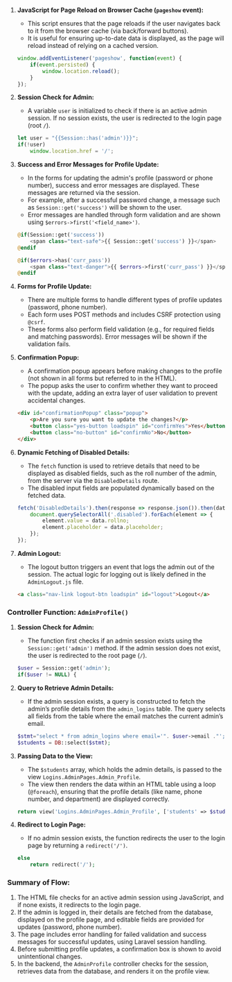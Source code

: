 1. **JavaScript for Page Reload on Browser Cache (`pageshow` event):**
   - This script ensures that the page reloads if the user navigates back to it from the browser cache (via back/forward buttons).
   - It is useful for ensuring up-to-date data is displayed, as the page will reload instead of relying on a cached version.

   ```js
   window.addEventListener('pageshow', function(event) {
       if(event.persisted) {
           window.location.reload();
       }
   });
   ```

2. **Session Check for Admin:**
   - A variable `user` is initialized to check if there is an active admin session. If no session exists, the user is redirected to the login page (root `/`).
   
   ```js
   let user = "{{Session::has('admin')}}";
   if(!user)
       window.location.href = '/';
   ```

3. **Success and Error Messages for Profile Update:**
   - In the forms for updating the admin's profile (password or phone number), success and error messages are displayed. These messages are returned via the session.
   - For example, after a successful password change, a message such as `Session::get('success')` will be shown to the user.
   - Error messages are handled through form validation and are shown using `$errors->first('<field_name>')`.

   ```php
   @if(Session::get('success'))
       <span class="text-safe">{{ Session::get('success') }}</span>
   @endif
   ```

   ```php
   @if($errors->has('curr_pass'))
       <span class="text-danger">{{ $errors->first('curr_pass') }}</span>
   @endif
   ```

4. **Forms for Profile Update:**
   - There are multiple forms to handle different types of profile updates (password, phone number).
   - Each form uses POST methods and includes CSRF protection using `@csrf`.
   - These forms also perform field validation (e.g., for required fields and matching passwords). Error messages will be shown if the validation fails.

5. **Confirmation Popup:**
   - A confirmation popup appears before making changes to the profile (not shown in all forms but referred to in the HTML).
   - The popup asks the user to confirm whether they want to proceed with the update, adding an extra layer of user validation to prevent accidental changes.

   ```html
   <div id="confirmationPopup" class="popup">
       <p>Are you sure you want to update the changes?</p>
       <button class="yes-button loadspin" id="confirmYes">Yes</button>
       <button class="no-button" id="confirmNo">No</button>
   </div>
   ```

6. **Dynamic Fetching of Disabled Details:**
   - The `fetch` function is used to retrieve details that need to be displayed as disabled fields, such as the roll number of the admin, from the server via the `DisabledDetails` route.
   - The disabled input fields are populated dynamically based on the fetched data.

   ```js
   fetch('DisabledDetails').then(response => response.json()).then(data => {
       document.querySelectorAll('.disabled').forEach(element => {
           element.value = data.rollno;
           element.placeholder = data.placeholder;
       });
   });
   ```

7. **Admin Logout:**
   - The logout button triggers an event that logs the admin out of the session. The actual logic for logging out is likely defined in the `AdminLogout.js` file.

   ```html
   <a class="nav-link logout-btn loadspin" id="logout">Logout</a>
   ```

### Controller Function: `AdminProfile()`

1. **Session Check for Admin:**
   - The function first checks if an admin session exists using the `Session::get('admin')` method. If the admin session does not exist, the user is redirected to the root page (`/`).

   ```php
   $user = Session::get('admin');
   if($user != NULL) {
   ```

2. **Query to Retrieve Admin Details:**
   - If the admin session exists, a query is constructed to fetch the admin’s profile details from the `admin_logins` table. The query selects all fields from the table where the email matches the current admin’s email.
   
   ```php
   $stmt="select * from admin_logins where email='". $user->email ."';";
   $students = DB::select($stmt);
   ```

3. **Passing Data to the View:**
   - The `$students` array, which holds the admin details, is passed to the view `Logins.AdminPages.Admin_Profile`.
   - The view then renders the data within an HTML table using a loop (`@foreach`), ensuring that the profile details (like name, phone number, and department) are displayed correctly.

   ```php
   return view('Logins.AdminPages.Admin_Profile', ['students' => $students]);
   ```

4. **Redirect to Login Page:**
   - If no admin session exists, the function redirects the user to the login page by returning a `redirect('/')`.

   ```php
   else
       return redirect('/');
   ```

### Summary of Flow:
1. The HTML file checks for an active admin session using JavaScript, and if none exists, it redirects to the login page.
2. If the admin is logged in, their details are fetched from the database, displayed on the profile page, and editable fields are provided for updates (password, phone number).
3. The page includes error handling for failed validation and success messages for successful updates, using Laravel session handling.
4. Before submitting profile updates, a confirmation box is shown to avoid unintentional changes.
5. In the backend, the `AdminProfile` controller checks for the session, retrieves data from the database, and renders it on the profile view.

